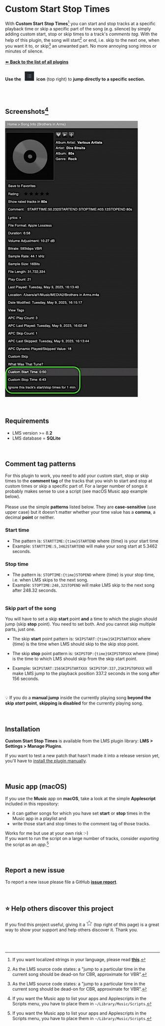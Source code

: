 Custom Start Stop Times
====

With **Custom Start Stop Times**[^1] you can start and stop tracks at a specific playback time or skip a specific part of the song (e.g. silence) by simply adding custom start, stop or skip times to a track's *comments tag*. With the help of this plugin, the song will start[^2] or end, i.e. skip to the next one, when you want it to, or skip[^2] an unwanted part. No more annoying song intros or minutes of silence.
<br><br>
[⬅️ **Back to the list of all plugins**](https://github.com/AF-1/)
<br><br>
**Use the** &nbsp; <img src="screenshots/menuicon.png" width="30"> &nbsp;**icon** (top right) to **jump directly to a specific section.**
<br><br><br><br>

## Screenshots[^3]
<img src="screenshots/csst.gif" height=900>
<br><br><br>


## Requirements

- LMS version >= 8.**2**
- LMS database = **SQLite**
<br><br><br>


## Comment tag patterns

For this plugin to work, you need to add your custom start, stop or skip times to the **comment tag** of the tracks that you wish to start and stop at custom times or skip a specific part of. For a larger number of songs it probably makes sense to use a script (see macOS Music app example below).<br><br>
Please use the simple **patterns** listed below. They are **case-sensitive** (use upper case) but it doesn't matter whether your time value has a **comma**, a decimal **point** or neither.<br>

### Start time
- The pattern is: `STARTTIME:{time}STARTEND` where {time} is your start time
- Example: `STARTTIME:5,3462STARTEND` will make your song start at 5.3462 seconds.

### Stop time
- The pattern is: `STOPTIME:{time}STOPEND` where {time} is your stop time, i.e. when LMS skips to the next song.
- Example: `STOPTIME:248,32STOPEND` will make LMS skip to the next song after 248.32 seconds.
<br><br>

### Skip part of the song
You will have to set a skip **start** point **and** a time to which the plugin should jump (skip **stop** point). You need to set both. And you cannot skip multiple parts, just one.
- The skip **start** point pattern is: `SKIPSTART:{time}SKIPSTARTXXX` where {time} is the time when LMS should skip to the skip stop point.

- The skip **stop** point pattern is: `SKIPSTOP:{time}SKIPSTOPXXX` where {time} is the time to which LMS should skip from the skip start point.

- Example: `SKIPSTART:156SKIPSTARTXXX SKIPSTOP:337,2SKIPSTOPXXX` will make LMS jump to the playback position 337.2 seconds in the song after 156 seconds.
<br>

💡 If you do a **manual jump** inside the currently playing song **beyond the skip *start* point**, **skipping is disabled** for the currently playing song.
<br><br><br>


## Installation

 **Custom Start Stop Times** is available from the LMS plugin library: **LMS > Settings > Manage Plugins**.<br>

If you want to test a new patch that hasn't made it into a release version yet, you'll have to [install the plugin manually](https://github.com/AF-1/sobras/wiki/Manual-installation-of-LMS-plugins).
<br><br><br>


## Music app (macOS)
If you use the **Music** app on **macOS**, take a look at the simple **Applescript** included in this repository:<br>
- it can gather songs for which you have set **start** or **stop** times in the Music app in a playlist and
- write those start and stop times to the comment tag of those tracks.

Works for me but use at your own risk :-)<br>
If you want to run the script on a large number of tracks, consider *exporting* the script as an *app*.[^3]
<br><br><br>

[^3]: If you want the Music app to list your apps and Applescripts in the Scripts menu, you have to place them in `~/Library/Music/Scripts`.


## Report a new issue

To report a new issue please file a GitHub [**issue report**](https://github.com/AF-1/lms-customstartstoptimes/issues/new/choose).
<br><br><br>


## ⭐ Help others discover this project

If you find this project useful, giving it a <img src="screenshots/githubstar.png" width="20" height="20" alt="star" /> (top right of this page) is a great way to show your support and help others discover it. Thank you.
<br><br><br><br>

[^1]:If you want localized strings in your language, please read <a href="https://github.com/AF-1/sobras/wiki/Adding-localization-to-LMS-plugins"><b>this</b></a>.
[^2]:As the LMS source code states: a "jump to a particular time in the current song should be dead-on for CBR, approximate for VBR".
[^3]: The screenshots might not correspond to the UI of the latest release in every detail.
